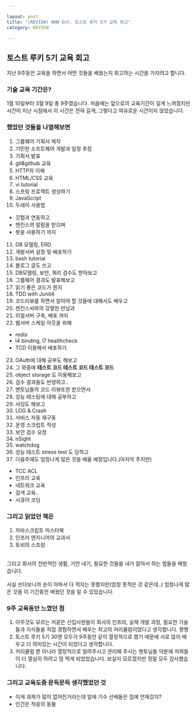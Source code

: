 ```yaml
---

layout: post
title: "(REVIEW) NHN Ent. 토스트 루키 5기 교육 회고"
category: REVIEW 

---
```


## 토스트 루키 5기 교육 회고
지난 9주동안 교육을 하면서 어떤 것들을 배웠는지 회고하는 시간을 가지려고 합니다.

### 기술 교육 기간은?
1월 10일부터 3월 9일 총 9주였습니다. 처음에는 앞으로의 교육기간이 길게 느껴졌지만 시간이 지난 시점에서 이 시간은 전혀 길게, 그렇다고 여유로운 시간이지 않았습니다.

### 했었던 것들을 나열해보면
1. 그룹웨어 기획서 제작 
2. 기민한 소프트웨어 개발과 일정 추정
3. 기획서 발표
4. git&github 교육
5. HTTP의 이해
6. HTML/CSS 교육
7. vi tutorial
8. 스프링 프로젝트 생성하기
9. JavaScript
10. 두레이 사용법
  * 깃헙과 연동하고
  * 젠킨스의 알람을 받으며
  * 봇을 사용하기 까지
11. DB 모델링, ERD
12. 개발서버 설정 및 배포하기
13. bash tutorial
14. 블로그 글도 쓰고
15. DB모델링, 보안, 쿼리 검수도 받아보고
16. 그룹웨어 결과도 발표해보고
17. 읽기 좋은 코드가 뭔지
18. TDD with Junit4
19. 코드리뷰를 하면서 알아야 할 것들에 대해서도 배우고
20. 젠킨스씨와의 강렬한 만남과
21. 리얼서버 구축, 배포 까지 
22. 웹서버 스케일 아웃을 위해
  * redis
  * l4 binding, l7 healthcheck
  * TCD 이용해서 배포하기
23. OAuth에 대해 공부도 해보고
24. 그 와중에 **테스트 코드 테스트 코드 테스트 코드**
25. object storage 도 이용해보고
26. 검수 결과들도 반영하고..
27. 멘토님들의 코드 리뷰또한 받으면서
28. 성능 테스팅에 대해 공부하고 
29. 샤딩도 해보고
30. LOG & Crash
31. 서비스 자동 재구동
32. 운영 스크립트 작성
33. 보안 검수 요청
34. nSight
35. watchdog
36. 성능 테스트 stress test 도 당하고
37. 다음주에도 엄청나게 많은 것을 배울 예정입니다.(마지막 주지만)
  * TCC ACL
  * 인프라 교육
  * 네트워크 교육
  * 검색 교육..
  * 시큐어 코딩<br>

### 그리고 읽었던 책은
1. 자바스크립트 마스터북
2. 인프라 엔지니어의 교과서
3. 토비의 스프링
<br>
그리고 회사의 전반적인 생활, 기안 내기, 필요한 것들을 내가 알아서 하는 법들을 배웠습니다.<br>
<br>
사실 쓰다보니까 손이 아파서 다 적지는 못했지만(엄청 못적은 것 같은데..) 엄청나게 많은 것을 이 기간동안 배웠던 것을 알 수 있었습니다. 
 
### 9주 교육동안 느꼈던 점
1. 아무것도 모르는 저같은 신입사원들이 회사의 인프라, 실제 개발 과정, 필요한 기술들과 지식들을 직접 경험하면서 배우는 최고의 커리큘럼이였다고 생각합니다. 짱짱
2. 토스트 루키 5기 30명 모두가 9주동안 같이 열정적으로 했기 때문에 서로 많이 배우고 더 의미있는 시간이 되었다고 생각합니다.  
3. 커리큘럼 뿐 아니라 열정적으로 알려주시고 관리해 주시는 멘토님들 덕분에 저희들이 더 열심히 하려고 맘 먹게 되었었습니다. 보실지 모르겠지만 정말 모두 감사했습니다. 

### 그리고 교육도중 문득문득 생각했었던 것
* 이게 과제가 많이 없어진거라는데 앞에 기수 선배들은 집에 언제갔지?
* 인간은 적응의 동물

<br/><br/>
